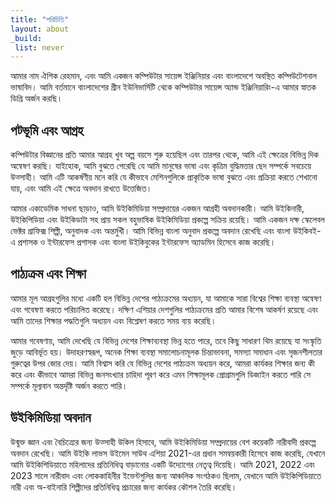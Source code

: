 ```yaml
---
title: "পরিচিতি"
layout: about
_build:
 list: never
---
```

আমার নাম ঐশিক রেহমান, এবং আমি একজন কম্পিউটার সায়েন্স ইঞ্জিনিয়ার এবং বাংলাদেশে অবস্থিত কম্পিউটেশনাল ভাষাবিদ। আমি বর্তমানে বাংলাদেশের গ্রীন ইউনিভার্সিটি থেকে কম্পিউটার সায়েন্স অ্যান্ড ইঞ্জিনিয়ারিং-এ আমার স্নাতক ডিগ্রি অর্জন করছি।

## পটভূমি এবং আগ্রহ
কম্পিউটার বিজ্ঞানের প্রতি আমার আগ্রহ খুব অল্প বয়সে শুরু হয়েছিল এবং তারপর থেকে, আমি এই ক্ষেত্রের বিভিন্ন দিক অন্বেষণ করছি। যাইহোক, আমি বুঝতে পেরেছি যে আমি মানুষের ভাষা এবং কৃত্রিম বুদ্ধিমত্তার ছেদ সম্পর্কে সবচেয়ে উত্সাহী। আমি এটি আকর্ষণীয় মনে করি যে কীভাবে মেশিনগুলিকে প্রাকৃতিক ভাষা বুঝতে এবং প্রক্রিয়া করতে শেখানো যায়, এবং আমি এই ক্ষেত্রে অবদান রাখতে উত্তেজিত।

আমার একাডেমিক সাধনা ছাড়াও, আমি উইকিমিডিয়া সম্প্রদায়ের একজন আগ্রহী অবদানকারী। আমি উইকিনারী, উইকিপিডিয়া এবং উইকিডাটা সহ প্রায় সকল বহুভাষিক উইকিমিডিয়া প্রকল্পে সক্রিয় রয়েছি। আমি একজন দক্ষ স্কেলেবল ভেক্টর গ্রাফিক্স শিল্পী, অনুবাদক এবং অন্তর্মুখী। আমি বিভিন্ন বাংলা অনুবাদ প্রকল্পে অবদান রেখেছি এবং বাংলা উইকিবই-এ প্রশাসক ও ইন্টারফেস প্রশাসক এবং বাংলা উইকিবুকের ইন্টারফেস অ্যাডমিন হিসেবে কাজ করেছি।

## পাঠ্যক্রম এবং শিক্ষা
আমার মূল আগ্রহগুলির মধ্যে একটি হল বিভিন্ন দেশের পাঠ্যক্রমের অধ্যয়ন, যা আমাকে সারা বিশ্বের শিক্ষা ব্যবস্থা অন্বেষণ এবং গবেষণা করতে পরিচালিত করেছে। দক্ষিণ এশিয়ার দেশগুলির পাঠ্যক্রমের প্রতি আমার বিশেষ আকর্ষণ রয়েছে এবং আমি তাদের শিক্ষার পদ্ধতিগুলি অধ্যয়ন এবং বিশ্লেষণ করতে সময় ব্যয় করেছি।

আমার গবেষণায়, আমি দেখেছি যে বিভিন্ন দেশের শিক্ষাব্যবস্থা ভিন্ন হতে পারে, তবে কিছু সাধারণ থিম রয়েছে যা সংস্কৃতি জুড়ে আবির্ভূত হয়। উদাহরণস্বরূপ, অনেক শিক্ষা ব্যবস্থা সমালোচনামূলক চিন্তাভাবনা, সমস্যা সমাধান এবং সৃজনশীলতার গুরুত্বের উপর জোর দেয়। আমি বিশ্বাস করি যে বিভিন্ন দেশের পাঠ্যক্রম অধ্যয়ন করে, আমরা কার্যকর শিক্ষার জন্য কী করে এবং কীভাবে আমরা বিভিন্ন জনসংখ্যার চাহিদা পূরণ করে এমন শিক্ষামূলক প্রোগ্রামগুলি ডিজাইন করতে পারি সে সম্পর্কে মূল্যবান অন্তর্দৃষ্টি অর্জন করতে পারি।

## উইকিমিডিয়া অবদান
উন্মুক্ত জ্ঞান এবং বৈচিত্র্যের জন্য উত্সাহী উকিল হিসাবে, আমি উইকিমিডিয়া সম্প্রদায়ের বেশ কয়েকটি নারীবাদী প্রকল্পে অবদান রেখেছি। আমি উইকি লাভস উইমেন সাউথ এশিয়া 2021-এর প্রধান সমন্বয়কারী হিসেবে কাজ করেছি, যেখানে আমি উইকিপিডিয়াতে মহিলাদের প্রতিনিধিত্ব বাড়ানোর একটি উদ্যোগের নেতৃত্ব দিয়েছি। আমি 2021, 2022 এবং 2023 সালে নারীবাদ এবং লোককাহিনীর ইভেন্টগুলির জন্য আঞ্চলিক সংগঠকও ছিলাম, যেখানে আমি উইকিপিডিয়াতে নারী এবং অ-বাইনারি শিল্পীদের প্রতিনিধিত্ব প্রচারের জন্য কার্যকর কৌশল তৈরি করেছি।